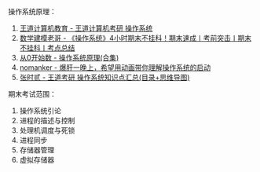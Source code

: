 
操作系统原理：

1. [王道计算机教育 - 王道计算机考研 操作系统](https://www.bilibili.com/video/BV1YE411D7nH/) 
2. [数学建模老哥 - 《操作系统》4小时期末不挂科！期末速成丨考前突击丨期末不挂科丨考点总结](https://www.bilibili.com/video/BV1ju6TYHEKU/) 
3. [从0开始数 - 操作系统原理(合集)](https://www.bilibili.com/video/BV13b4y1Q7YD/) 
4. [nomanker - 爆肝一晚上，希望用动画带你理解操作系统的启动](https://www.bilibili.com/video/BV1mm4y1u7G6/) 
5. [张时贰 - 王道考研 操作系统知识点汇总(目录+思维导图)](https://juejin.cn/post/7099830837117452302) 


期末考试范围：

1. 操作系统引论
2. 进程的描述与控制
3. 处理机调度与死锁
4. 进程同步
5. 存储器管理
6. 虚拟存储器

